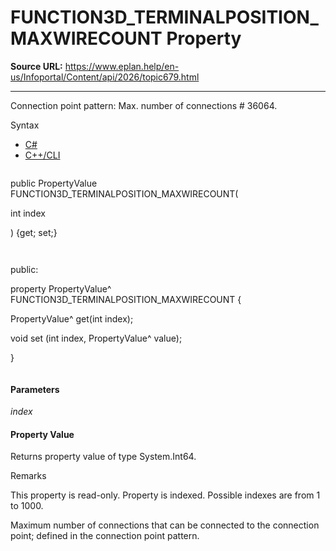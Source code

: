 # FUNCTION3D_TERMINALPOSITION_MAXWIRECOUNT Property

**Source URL:** https://www.eplan.help/en-us/Infoportal/Content/api/2026/topic679.html

---

Connection point pattern: Max. number of connections # 36064.

Syntax

- [C#](#i-syntax-CS)
- [C++/CLI](#i-syntax-CPP2005)

```
```
public PropertyValue FUNCTION3D_TERMINALPOSITION_MAXWIRECOUNT( 

   int index

) {get; set;}
```
```

```
```
public:

property PropertyValue^ FUNCTION3D_TERMINALPOSITION_MAXWIRECOUNT {

   PropertyValue^ get(int index);

   void set (int index, PropertyValue^ value);

}
```
```

#### Parameters

*index*

#### Property Value

Returns property value of type System.Int64.

Remarks

This property is read-only. Property is indexed. Possible indexes are from 1 to 1000.

Maximum number of connections that can be connected to the connection point; defined in the connection point pattern.

